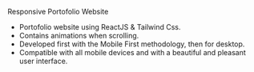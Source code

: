 Responsive Portofolio Website

* Portofolio website using ReactJS & Tailwind Css.
* Contains animations when scrolling.
* Developed first with the Mobile First methodology, then for desktop.
* Compatible with all mobile devices and with a beautiful and pleasant user interface.